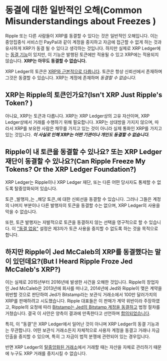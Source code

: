 # 동결에 대한 일반적인 오해(Common Misunderstandings about Freezes )

Ripple 또는 다른 사람들이 XRP를 동결할 수 있다는 것은 일반적인 오해입니다. 이는 중앙집중식 서비스인 PayPal과 같이 계정을 중지하고 자금에 접근할 수 없게 하는 것과 유사하게 XRP가 동결  될 수 있다고 생각하는 것입니다. 하지만 실제로 XRP Ledger에는 [동결 기능](./)이 있지만, 이 기능은 발행된 토큰에만 적용될 수 있고 XRP에는 적용되지 않습니다. **XRP는 아무도 동결할 수 없습니다.**

XRP Ledger의 토큰은 [XRP와 근본적으로 다릅니다](../../../references/xrp-ledger/basic-data-types/currency-formats.md). 토큰은 항상 신뢰선에서 존재하며 그것은 동결할 수 있습니다. XRP는 계정에 존재하며 _동결할 수 없습니다._

## XRP는 Ripple의 토큰인가요?(Isn't XRP Just Ripple's Token? )

아니요, XRP는 토큰과 다릅니다. XRP는 XRP Ledger상의 고유 자산이며, XRP Ledger상에서 거래를 수행하기 위해 필요합니다. XRP는 상대방을 가지지 않으며, 따라서 XRP를 보유한 사람은 채무를 가지고 있는 것이 아니라 실제 통화인 XRP를 가지고 있는 것입니다. _**이 사실로 인해 XRP는 어떤 기관이나 개인도 동결할 수 없습니다.**_

## Ripple이 내 토큰을 동결할 수 있나요? 또는 XRP Ledger 재단이 동결할 수 있나요?(Can Ripple Freeze My Tokens? Or the XRP Ledger Foundation?)

XRP Ledger는 Ripple이나 XRP Ledger 재단, 또는 다른 어떤 당사자도 통제할 수 없도록 탈중앙화되어 있습니다.

토큰 _발행자_는 _해당 토큰_에 대한 신뢰선을 동결할 수 있습니다. 그러나 그들은 계정의 나머지 부분이나 다른 발행자의 토큰을 동결할 수는 없으며, XRP Ledger의 사용을 막을 수 없습니다.

또한, 토큰 발행자는 자발적으로 토큰을 동결하지 않는 선택을 영구적으로 할 수 있습니다. 이 ["동결 없음"](./#undefined-2) 설정은 제3자가 토큰 사용을 중지할 수 없도록 하는 것을 목적으로 합니다.

## 하지만 Ripple이 Jed McCaleb의 XRP를 동결했다는 말이 있던데요?(But I Heard Ripple Froze Jed McCaleb's XRP?)

이는 실제로 2015년부터 2016년에 발생한 사건을 오해한 것입니다. Ripple의 창업자인 Jed McCaleb은 2013년에 회사를 떠나고, 2014년에 Jed와 Ripple이 맺은 계약을 위반할 것으로 판단하여 Jed가 Bitstamp라는 보관식 거래소에서 100만 달러가치의 XRP를 판매하려고 시도했습니다. Ripple 대표들은 이 판매가 계약 위반이라 주장하였고, Ripple의 요청에 따라 [Bitstamp는 Jed의 Bitstamp 계정을 동결하고](https://www.coindesk.com/markets/2015/04/02/1-million-legal-fight-ensnares-ripple-bitstamp-and-jed-mccaleb/) 법정 절차를 거쳤습니다. 결국 이 사안은 양측이 결과에 만족한다고 선언하며 [합의되었습니다](https://www.coindesk.com/markets/2016/02/12/ripple-settles-1-million-lawsuit-with-former-executive-and-founder/).

특히, 이 "동결"은 XRP Ledger에서 일어난 것이 아니며 XRP Ledger의 동결 기능과는 무관합니다. 어떤 보관식 거래소든지 자체적으로 사용자 계정을 동결고 거래나 자금 인출을 중지할 수 있으며, 특히 그 자금이 법적 분쟁에 관련되어 있는 경우입니다.

반면 XRP Ledger의 [탈중앙화된 거래소](../decentralized-exchange/)에서 거래할 때는 자산을 자체로 관리하기 때문에 누구도 XRP 거래를 중지시킬 수 없습니다.
